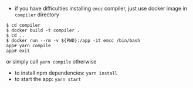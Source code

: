 - if you have difficulties installing `emcc` compiler, just use docker image in `compiler` directory
```
$ cd compiler
$ docker build -t compiler .
$ cd ..
$ docker run --rm -v ${PWD}:/app -it emcc /bin/bash
app# yarn compile
app# exit
```
or simply call `yarn compile` otherwise

- to install npm dependencies: `yarn install`
- to start the app: `yarn start`
